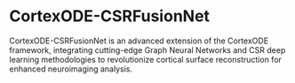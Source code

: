# CortexODE-CSRFusionNet
CortexODE-CSRFusionNet is an advanced extension of the CortexODE framework, integrating cutting-edge Graph Neural Networks and CSR deep learning methodologies to revolutionize cortical surface reconstruction for enhanced neuroimaging analysis.
